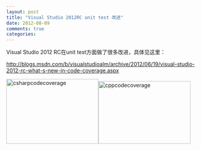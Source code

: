 ```yaml
---
layout: post
title: "Visual Studio 2012RC unit test 改进"
date: 2012-08-09
comments: true
categories: 
---
```

<p>Visual Studio 2012 RC在unit test方面做了很多改进，具体见这里：</p>  <p><a title="http://blogs.msdn.com/b/visualstudioalm/archive/2012/06/19/visual-studio-2012-rc-what-s-new-in-code-coverage.aspx" href="http://blogs.msdn.com/b/visualstudioalm/archive/2012/06/19/visual-studio-2012-rc-what-s-new-in-code-coverage.aspx">http://blogs.msdn.com/b/visualstudioalm/archive/2012/06/19/visual-studio-2012-rc-what-s-new-in-code-coverage.aspx</a></p>  <p><a href="http://images.cnblogs.com/cnblogs_com/fresky/201208/201208091017411144.png"><img style="background-image: none; border-bottom: 0px; border-left: 0px; padding-left: 0px; padding-right: 0px; display: inline; border-top: 0px; border-right: 0px; padding-top: 0px" title="csharpcodecoverage" border="0" alt="csharpcodecoverage" src="http://images.cnblogs.com/cnblogs_com/fresky/201208/20120809101742522.png" width="244" height="172" /></a><a href="http://images.cnblogs.com/cnblogs_com/fresky/201208/201208091017455764.png"><img style="background-image: none; border-bottom: 0px; border-left: 0px; padding-left: 0px; padding-right: 0px; display: inline; border-top: 0px; border-right: 0px; padding-top: 0px" title="cppcodecoverage" border="0" alt="cppcodecoverage" src="http://images.cnblogs.com/cnblogs_com/fresky/201208/201208091017469287.png" width="244" height="166" /></a></p>
